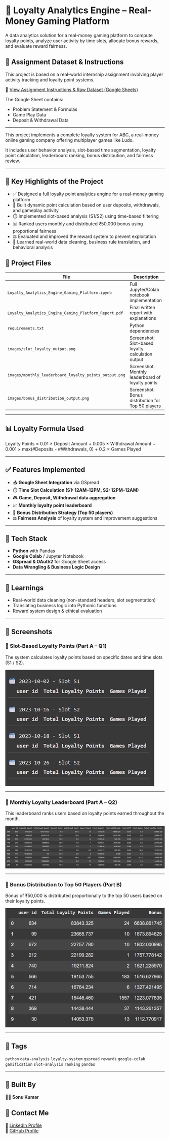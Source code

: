 # 🎯 Loyalty Analytics Engine – Real-Money Gaming Platform
A data analytics solution for a real-money gaming platform to compute loyalty points, analyze user activity by time slots, allocate bonus rewards, and evaluate reward fairness.

## 📄 Assignment Dataset & Instructions

This project is based on a real-world internship assignment involving player activity tracking and loyalty point systems.

📝 [View Assignment Instructions & Raw Dataset (Google Sheets)](https://docs.google.com/spreadsheets/d/1LQzDOnIMUm81bLXlj6tzM_qCvUHO2ghHFMY5RW90V9k/edit?gid=1868309109#gid=1868309109)

The Google Sheet contains:
- Problem Statement & Formulas
- Game Play Data
- Deposit & Withdrawal Data

---

This project implements a complete loyalty system for ABC, a real-money online gaming company offering multiplayer games like Ludo.

It includes user behavior analysis, slot-based time segmentation, loyalty point calculation, leaderboard ranking, bonus distribution, and fairness review.

---

## 🚀 Key Highlights of the Project

- ✅ Designed a full loyalty point analytics engine for a real-money gaming platform
- 🧮 Built dynamic point calculation based on user deposits, withdrawals, and gameplay activity
- ⏱️ Implemented slot-based analysis (S1/S2) using time-based filtering
- 📊 Ranked users monthly and distributed ₹50,000 bonus using proportional fairness
- ⚖️ Evaluated and improved the reward system to prevent exploitation
- 🧠 Learned real-world data cleaning, business rule translation, and behavioral analysis


## 📁 Project Files

| File | Description |
|------|-------------|
| `Loyalty_Analytics_Engine_Gaming_Platform.ipynb` | Full Jupyter/Colab notebook implementation |
| `Loyalty_Analytics_Engine_Gaming_Platform_Report.pdf` | Final written report with explanations |
| `requirements.txt` | Python dependencies |
| `images/slot_loyalty_output.png` | Screenshot: Slot-based loyalty calculation output |
| `images/monthly_leaderboard_loyalty_points_output.png` | Screenshot: Monthly leaderboard of loyalty points |
| `images/bonus_distribution_output.png` | Screenshot: Bonus distribution for Top 50 players |

---

## 📊 Loyalty Formula Used
Loyalty Points =
0.01 × Deposit Amount +
0.005 × Withdrawal Amount +
0.001 × max(#Deposits - #Withdrawals, 0) +
0.2 × Games Played

---

## ✅ Features Implemented

- 📥 **Google Sheet Integration** via GSpread
- ⏱️ **Time Slot Calculation (S1: 12AM–12PM, S2: 12PM–12AM)**
- 🎮 **Game, Deposit, Withdrawal data aggregation**
- 📈 **Monthly loyalty point leaderboard**
- 💸 **Bonus Distribution Strategy (Top 50 players)**
- ⚖️ **Fairness Analysis** of loyalty system and improvement suggestions

---

## 🔧 Tech Stack

- **Python** with Pandas
- **Google Colab** / Jupyter Notebook
- **GSpread & OAuth2** for Google Sheet access
- **Data Wrangling & Business Logic Design**

---

## 🧠 Learnings

- Real-world data cleaning (non-standard headers, slot segmentation)
- Translating business logic into Pythonic functions
- Reward system design & ethical evaluation

---

## 📸 Screenshots

### 🔹 Slot-Based Loyalty Points (Part A – Q1)

The system calculates loyalty points based on specific dates and time slots (S1 / S2).

![Slot Loyalty Output](images/slot_loyalty_output.png)

---

### 🔹 Monthly Loyalty Leaderboard (Part A – Q2)

This leaderboard ranks users based on loyalty points earned throughout the month.

![Monthly Leaderboard Output](images/monthly_leaderboard_loyalty_points_output.png)

---

### 🔹 Bonus Distribution to Top 50 Players (Part B)

Bonus of ₹50,000 is distributed proportionally to the top 50 users based on their loyalty points.

![Bonus Distribution Output](images/bonus_distribution_output.png)

---

## 📌 Tags

`python` `data-analysis` `loyalty-system` `gspread` `rewards` `google-colab` `gamification` `slot-analysis` `ranking` `pandas`

---

## 🤝 Built By
👨‍💻 **Sonu Kumar**  
## 🤝 Contact Me
🔗 [LinkedIn Profile](https://www.linkedin.com/in/hhsksonu)  
🔗 [GitHub Profile](https://github.com/hhsksonu)

